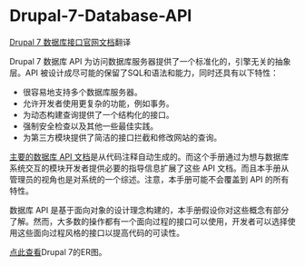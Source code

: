 Drupal-7-Database-API
=====================

[Drupal 7 数据库接口官网文档](https://www.drupal.org/developing/api/database)翻译

Drupal 7 数据库 API 为访问数据库服务器提供了一个标准化的，引擎无关的抽象层。API 被设计成尽可能的保留了SQL和语法和能力，同时还具有以下特性：

* 很容易地支持多个数据库服务器。
* 允许开发者使用更复杂的功能，例如事务。
* 为动态构建查询提供了一个结构化的接口。
* 强制安全检查以及其他一些最佳实践。
* 为第三方模块提供了简洁的接口拦截和修改网站的查询。

[主要的数据库 API 文档](http://api.drupal.org/api/group/database/7)是从代码注释自动生成的。而这个手册通过为想与数据库系统交互的模块开发者提供必要的指导信息扩展了这些 API 文档。而且本手册从管理员的视角也是对系统的一个综述。注意，本手册可能不会覆盖到 API 的所有特性。

数据库 API 是基于面向对象的设计理念构建的，本手册假设你对这些概念有部分了解。然而，大多数的操作都有一个面向过程的接口可以使用，开发者可以选择使用这些面向过程风格的接口以提高代码的可读性。

[点此查看](https://www.drupal.org/files/er_db_schema_drupal_7.png)Drupal 7的ER图。
